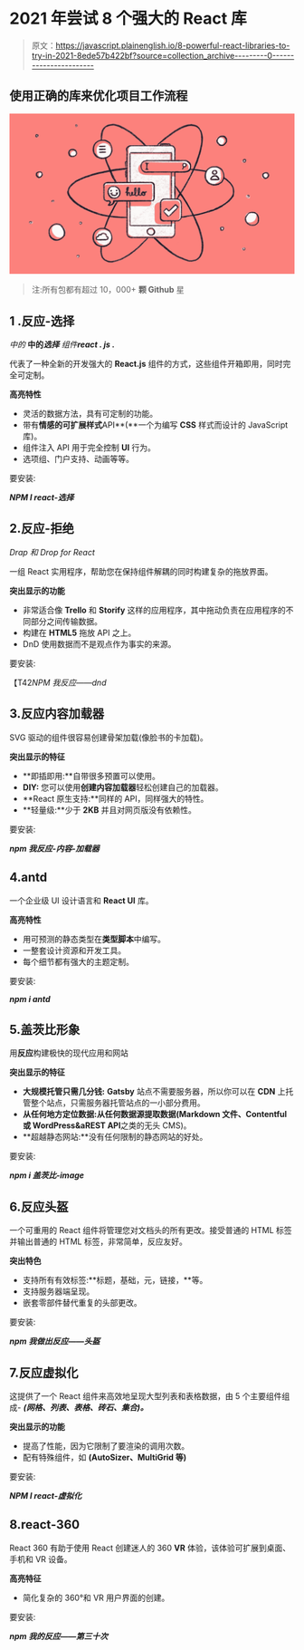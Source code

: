 # 2021 年尝试 8 个强大的 React 库

> 原文：<https://javascript.plainenglish.io/8-powerful-react-libraries-to-try-in-2021-8ede57b422bf?source=collection_archive---------0----------------------->

## 使用正确的库来优化项目工作流程

![](img/0ae58c11d6ffbd426b16df1492e33dc5.png)

> 注:所有包都有超过 10，000+ **颗 Github** 星

## 1 .反应-选择

*中的* **中的*选择*** *组件****react . js .***

代表了一种全新的开发强大的 **React.js** 组件的方式，这些组件开箱即用，同时完全可定制。

**高亮特性**

*   灵活的数据方法，具有可定制的功能。
*   带有**情感的可扩展样式**API**(**一个为编写 **CSS** 样式而设计的 JavaScript 库)。
*   组件注入 API 用于完全控制 **UI** 行为。
*   选项组、门户支持、动画等等。

要安装:

***NPM I react-选择***

## 2.反应-拒绝

*Drap 和 Drop for React*

一组 React 实用程序，帮助您在保持组件解耦的同时构建复杂的拖放界面。

**突出显示的功能**

*   非常适合像 **Trello** 和 **Storify** 这样的应用程序，其中拖动负责在应用程序的不同部分之间传输数据。
*   构建在 **HTML5** 拖放 API 之上。
*   DnD 使用数据而不是观点作为事实的来源。

要安装:

【T42*NPM 我反应——dnd*

## 3.反应内容加载器

SVG 驱动的组件很容易创建骨架加载(像脸书的卡加载)。

**突出显示的特征**

*   **即插即用:**自带很多预置可以使用。
*   **DIY:** 您可以使用**创建内容加载器**轻松创建自己的加载器。
*   **React 原生支持:**同样的 API，同样强大的特性。
*   **轻量级:**少于 **2KB** 并且对网页版没有依赖性。

要安装:

***npm 我反应-内容-加载器***

## 4.antd

一个企业级 UI 设计语言和 **React UI** 库。

**高亮特性**

*   用可预测的静态类型在**类型脚本**中编写。
*   一整套设计资源和开发工具。
*   每个细节都有强大的主题定制。

要安装:

***npm i antd***

## 5.盖茨比形象

用**反应**构建极快的现代应用和网站

**突出显示的特征**

*   **大规模托管只需几分钱:** **Gatsby** 站点不需要服务器，所以你可以在 **CDN** 上托管整个站点，只需服务器托管站点的一小部分费用。
*   **从任何地方定位数据:**从任何数据源提取数据(Markdown 文件、Contentful 或 WordPress&a**REST API**之类的无头 CMS)。
*   **超越静态网站:**没有任何限制的静态网站的好处。

要安装:

***npm i 盖茨比-image***

## 6.反应头盔

一个可重用的 React 组件将管理您对文档头的所有更改。接受普通的 HTML 标签并输出普通的 HTML 标签，非常简单，反应友好。

**突出特色**

*   支持所有有效标签:**标题，基础，元，链接，**等。
*   支持服务器端呈现。
*   嵌套零部件替代重复的头部更改。

要安装:

***npm 我做出反应——头盔***

## 7.反应虚拟化

这提供了一个 React 组件来高效地呈现大型列表和表格数据，由 5 个主要组件组成- ***(网格、列表、表格、砖石、集合)。***

**突出显示的功能**

*   提高了性能，因为它限制了要渲染的调用次数。
*   配有特殊组件，如 **(AutoSizer、MultiGrid 等)**

要安装:

***NPM I react-虚拟化***

## 8.react-360

React 360 有助于使用 React 创建迷人的 360 **VR** 体验，该体验可扩展到桌面、手机和 VR 设备。

**高亮特征**

*   简化复杂的 360°和 VR 用户界面的创建。

要安装:

***npm 我的反应——第三十次***